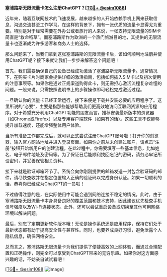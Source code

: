 **塞浦路斯无限流量卡怎么注册ChatGPT？[[TG💪+ @esim1088](https://t.me/s/esim1088)]**

近年来，随着互联网技术的飞速发展，越来越多的人开始依赖手机上网来获取信息、沟通交流甚至工作学习。在这样的背景下，拥有一张优质的流量卡显得尤为重要。特别是对于经常需要在外办公或者旅行的人来说，一张支持无限流量的SIM卡简直是“救命稻草”。而塞浦路斯作为欧洲的一个热门旅游目的地，其提供的无限流量卡也逐渐成为许多游客和商务人士的选择。

那么问题来了，当我们拿到这张塞浦路斯的无限流量卡后，该如何顺利地注册并使用ChatGPT呢？接下来就让我们一步步来解答这个问题吧！

首先，我们需要确保自己的设备已经成功激活了塞浦路斯无限流量卡。通常情况下，在购买卡片时商家会提供详细的激活指南，包括如何插入SIM卡以及初次使用的注意事项等。如果你是通过正规渠道购得此卡，则无需担心激活流程复杂难懂的问题。一般来说，只需按照说明书上的步骤操作即可轻松完成激活过程。

一旦确认你的流量卡已经正常运行，接下来便是下载并安装必要的应用程序了。这里所说的“必要”，主要是指那些能够帮助我们更高效地访问互联网资源的应用程序。对于希望充分利用ChatGPT功能的朋友而言，推荐安装最新版本的浏览器（如Chrome或Firefox）以及专用客户端软件（如果有的话）。这些工具不仅能够提升加载速度，还能增强整体用户体验。

当所有准备工作都完成后，就可以正式尝试注册ChatGPT账号啦！打开你的浏览器，输入官方网站地址并进入登录页面。如果你之前从未创建过账户，请点击“注册”按钮开始新用户的创建流程。在此过程中，你需要填写一些基本信息，比如姓名、电子邮件地址及密码等。为了保证日后能顺利找回忘记的密码，请务必牢记所设密码，并妥善保管相关资料。

接下来就是验证邮箱环节了。系统会向你刚刚提供的邮箱发送一封包含验证码的邮件，请尽快查收并在指定位置输入正确的验证码以完成身份认证。如果一切顺利的话，恭喜你已经成为ChatGPT的一员啦！

不过值得注意的是，在实际使用中可能会遇到网络连接不稳定的情况。此时，由于塞浦路斯无限流量卡本身具备良好的覆盖范围和技术支持，因此建议优先检查手机信号强度以及Wi-Fi连接状态。此外，还可以尝试重启设备或切换至其他可用网络环境以解决问题。

最后，别忘了定期更新软件版本哦！无论是操作系统还是应用程序，保持它们处于最新状态都有助于提高安全性与兼容性。同时，也要养成良好习惯，避免泄露个人隐私信息，确保网络安全。

总而言之，塞浦路斯无限流量卡为我们提供了便捷高效的上网体验，而通过合理配置和正确操作，则完全可以享受到ChatGPT带来的无穷乐趣。如果你对这方面感兴趣的话，不妨亲自试试看吧！

[[TG💪+ @esim1088](https://t.me/s/esim1088) ![Image](https://i.postimg.cc/4NQfJmqS/Snipaste-2025-05-13-00-14-12.png)]